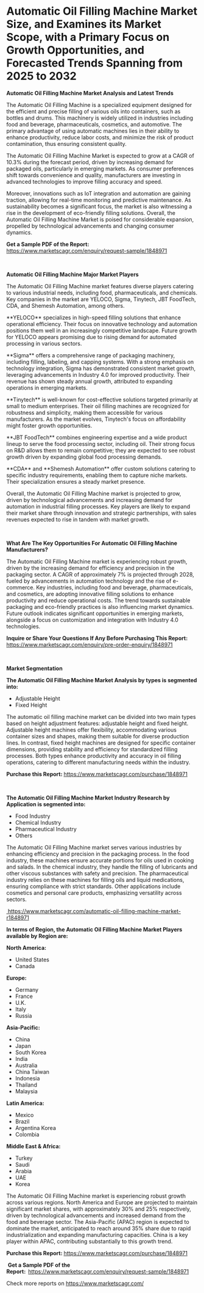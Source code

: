 <p><h1>Automatic Oil Filling Machine Market Size, and Examines its Market Scope, with a Primary Focus on Growth Opportunities, and Forecasted Trends Spanning from 2025 to 2032</h1></p><p><strong>Automatic Oil Filling Machine Market Analysis and Latest Trends</strong></p>
<p><p>The Automatic Oil Filling Machine is a specialized equipment designed for the efficient and precise filling of various oils into containers, such as bottles and drums. This machinery is widely utilized in industries including food and beverage, pharmaceuticals, cosmetics, and automotive. The primary advantage of using automatic machines lies in their ability to enhance productivity, reduce labor costs, and minimize the risk of product contamination, thus ensuring consistent quality.</p><p>The Automatic Oil Filling Machine Market is expected to grow at a CAGR of 10.3% during the forecast period, driven by increasing demand for packaged oils, particularly in emerging markets. As consumer preferences shift towards convenience and quality, manufacturers are investing in advanced technologies to improve filling accuracy and speed. </p><p>Moreover, innovations such as IoT integration and automation are gaining traction, allowing for real-time monitoring and predictive maintenance. As sustainability becomes a significant focus, the market is also witnessing a rise in the development of eco-friendly filling solutions. Overall, the Automatic Oil Filling Machine Market is poised for considerable expansion, propelled by technological advancements and changing consumer dynamics.</p></p>
<p><strong>Get a Sample PDF of the Report:&nbsp;</strong> <a href="https://www.marketscagr.com/enquiry/request-sample/1848971?utm_campaign=2235&utm_medium=2&utm_source=Github&utm_content=ia&utm_term=22022025&utm_id=automatic-oil-filling-machine">https://www.marketscagr.com/enquiry/request-sample/1848971</a></p>
<p>&nbsp;</p>
<p><strong>Automatic Oil Filling Machine Major Market Players</strong></p>
<p><p>The Automatic Oil Filling Machine market features diverse players catering to various industrial needs, including food, pharmaceuticals, and chemicals. Key companies in the market are YELOCO, Sigma, Tinytech, JBT FoodTech, CDA, and Shemesh Automation, among others.</p><p>**YELOCO** specializes in high-speed filling solutions that enhance operational efficiency. Their focus on innovative technology and automation positions them well in an increasingly competitive landscape. Future growth for YELOCO appears promising due to rising demand for automated processing in various sectors.</p><p>**Sigma** offers a comprehensive range of packaging machinery, including filling, labeling, and capping systems. With a strong emphasis on technology integration, Sigma has demonstrated consistent market growth, leveraging advancements in Industry 4.0 for improved productivity. Their revenue has shown steady annual growth, attributed to expanding operations in emerging markets.</p><p>**Tinytech** is well-known for cost-effective solutions targeted primarily at small to medium enterprises. Their oil filling machines are recognized for robustness and simplicity, making them accessible for various manufacturers. As the market evolves, Tinytech's focus on affordability might foster growth opportunities.</p><p>**JBT FoodTech** combines engineering expertise and a wide product lineup to serve the food processing sector, including oil. Their strong focus on R&D allows them to remain competitive; they are expected to see robust growth driven by expanding global food processing demands.</p><p>**CDA** and **Shemesh Automation** offer custom solutions catering to specific industry requirements, enabling them to capture niche markets. Their specialization ensures a steady market presence.</p><p>Overall, the Automatic Oil Filling Machine market is projected to grow, driven by technological advancements and increasing demand for automation in industrial filling processes. Key players are likely to expand their market share through innovation and strategic partnerships, with sales revenues expected to rise in tandem with market growth.</p></p>
<p>&nbsp;</p>
<p><strong>What Are The Key Opportunities For Automatic Oil Filling Machine Manufacturers?</strong></p>
<p><p>The Automatic Oil Filling Machine market is experiencing robust growth, driven by the increasing demand for efficiency and precision in the packaging sector. A CAGR of approximately 7% is projected through 2028, fueled by advancements in automation technology and the rise of e-commerce. Key industries, including food and beverage, pharmaceuticals, and cosmetics, are adopting innovative filling solutions to enhance productivity and reduce operational costs. The trend towards sustainable packaging and eco-friendly practices is also influencing market dynamics. Future outlook indicates significant opportunities in emerging markets, alongside a focus on customization and integration with Industry 4.0 technologies.</p></p>
<p><strong>Inquire or Share Your Questions If Any Before Purchasing This Report:</strong> <a href="https://www.marketscagr.com/enquiry/pre-order-enquiry/1848971?utm_campaign=2235&utm_medium=2&utm_source=Github&utm_content=ia&utm_term=22022025&utm_id=automatic-oil-filling-machine">https://www.marketscagr.com/enquiry/pre-order-enquiry/1848971</a></p>
<p>&nbsp;</p>
<p><strong>Market Segmentation</strong></p>
<p><strong>The Automatic Oil Filling Machine Market Analysis by types is segmented into:</strong></p>
<p><ul><li>Adjustable Height</li><li>Fixed Height</li></ul></p>
<p><p>The automatic oil filling machine market can be divided into two main types based on height adjustment features: adjustable height and fixed height. Adjustable height machines offer flexibility, accommodating various container sizes and shapes, making them suitable for diverse production lines. In contrast, fixed height machines are designed for specific container dimensions, providing stability and efficiency for standardized filling processes. Both types enhance productivity and accuracy in oil filling operations, catering to different manufacturing needs within the industry.</p></p>
<p><strong>Purchase this Report:&nbsp;</strong><a href="https://www.marketscagr.com/purchase/1848971?utm_campaign=2235&utm_medium=2&utm_source=Github&utm_content=ia&utm_term=22022025&utm_id=automatic-oil-filling-machine">https://www.marketscagr.com/purchase/1848971</a></p>
<p>&nbsp;</p>
<p><strong>The Automatic Oil Filling Machine Market Industry Research by Application is segmented into:</strong></p>
<p><ul><li>Food Industry</li><li>Chemical Industry</li><li>Pharmaceutical Industry</li><li>Others</li></ul></p>
<p><p>The Automatic Oil Filling Machine market serves various industries by enhancing efficiency and precision in the packaging process. In the food industry, these machines ensure accurate portions for oils used in cooking and salads. In the chemical industry, they handle the filling of lubricants and other viscous substances with safety and precision. The pharmaceutical industry relies on these machines for filling oils and liquid medications, ensuring compliance with strict standards. Other applications include cosmetics and personal care products, emphasizing versatility across sectors.</p></p>
<p><a href="https://www.marketscagr.com/automatic-oil-filling-machine-market-r1848971?utm_campaign=2235&utm_medium=2&utm_source=Github&utm_content=ia&utm_term=22022025&utm_id=automatic-oil-filling-machine">&nbsp;https://www.marketscagr.com/automatic-oil-filling-machine-market-r1848971</a></p>
<p><strong>In terms of Region, the Automatic Oil Filling Machine Market Players available by Region are:</strong></p>
<p>
    <p> <strong> North America: </strong>
        <ul>
            <li>United States</li>
            <li>Canada</li>
        </ul>
        </p> 
    <p> <strong> Europe: </strong>
        <ul>
            <li>Germany</li>
            <li>France</li>
            <li>U.K.</li>
            <li>Italy</li>
            <li>Russia</li>
        </ul>
        </p> 
    <p> <strong> Asia-Pacific: </strong>
        <ul>
            <li>China</li>
            <li>Japan</li>
            <li>South Korea</li>
            <li>India</li>
            <li>Australia</li>
            <li>China Taiwan</li>
            <li>Indonesia</li>
            <li>Thailand</li>
            <li>Malaysia</li>
        </ul>
        </p> 
    <p> <strong> Latin America: </strong>
        <ul>
            <li>Mexico</li>
            <li>Brazil</li>
            <li>Argentina Korea</li>
            <li>Colombia</li>
        </ul>
        </p> 
    <p> <strong> Middle East & Africa: </strong>
        <ul>
            <li>Turkey</li>
            <li>Saudi</li>
            <li>Arabia</li>
            <li>UAE</li>
            <li>Korea</li>
        </ul>
    </p>
    </p>
<p><p>The Automatic Oil Filling Machine market is experiencing robust growth across various regions. North America and Europe are projected to maintain significant market shares, with approximately 30% and 25% respectively, driven by technological advancements and increased demand from the food and beverage sector. The Asia-Pacific (APAC) region is expected to dominate the market, anticipated to reach around 35% share due to rapid industrialization and expanding manufacturing capacities. China is a key player within APAC, contributing substantially to this growth trend.</p></p>
<p><strong>Purchase this Report: </strong><a href="https://www.marketscagr.com/purchase/1848971?utm_campaign=2235&utm_medium=2&utm_source=Github&utm_content=ia&utm_term=22022025&utm_id=automatic-oil-filling-machine">https://www.marketscagr.com/purchase/1848971</a></p>
<p>&nbsp;<strong>Get a Sample PDF of the Report:&nbsp;&nbsp;</strong><a href="https://www.marketscagr.com/enquiry/request-sample/1848971?utm_campaign=2235&utm_medium=2&utm_source=Github&utm_content=ia&utm_term=22022025&utm_id=automatic-oil-filling-machine">https://www.marketscagr.com/enquiry/request-sample/1848971</a></p>
<p><strong></strong></p>
<p>Check more reports on <a href="https://www.marketscagr.com/?utm_campaign=2235&utm_medium=2&utm_source=Github&utm_content=ia&utm_term=22022025&utm_id=automatic-oil-filling-machine">https://www.marketscagr.com/</a></p>